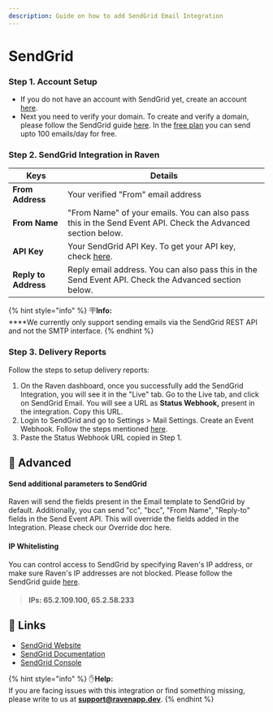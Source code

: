 ```yaml
---
description: Guide on how to add SendGrid Email Integration
---
```


# SendGrid

### Step 1. Account Setup

* If you do not have an account with SendGrid yet, create an account [here](https://signup.sendgrid.com).
* Next you need to verify your domain. To create and verify a domain, please follow the SendGrid guide [here](https://docs.sendgrid.com/ui/account-and-settings/how-to-set-up-domain-authentication). In the [free plan](https://sendgrid.com/free/) you can send upto 100 emails/day for free.



### Step 2. SendGrid Integration in Raven

| Keys                 | Details                                                                                                               |
| -------------------- | --------------------------------------------------------------------------------------------------------------------- |
| **From Address**     | Your verified "From" email address                                                                                    |
| **From Name**        | "From Name" of your emails. You can also pass this in the Send Event API. Check the Advanced section below.           |
| **API Key**          | Your SendGrid API Key. To get your API key, check [here](https://docs.sendgrid.com/ui/account-and-settings/api-keys). |
| **Reply to Address** | Reply email address. You can also pass this in the Send Event API. Check the Advanced section below.                  |

{% hint style="info" %}
🪧**Info:**\
****We currently only support sending emails via the SendGrid REST API and not the SMTP interface.
{% endhint %}



### Step 3. Delivery Reports

Follow the steps to setup delivery reports:

1. On the Raven dashboard, once you successfully add the SendGrid Integration, you will see it in the "Live" tab. Go to the Live tab, and click on SendGrid Email. You will see a URL as **Status Webhook,** present in the integration. Copy this URL.
2. Login to SendGrid and go to Settings > Mail Settings. Create an Event Webhook. Follow the steps mentioned [here](https://docs.sendgrid.com/for-developers/tracking-events/getting-started-event-webhook).
3. Paste the Status Webhook URL copied in Step 1.

## 💫 Advanced

#### Send additional parameters to SendGrid

Raven will send the fields present in the Email template to SendGrid by default. Additionally, you can send "cc", "bcc", "From Name", "Reply-to" fields in the Send Event API. This will override the fields added in the Integration. Please check our Override doc here.&#x20;

#### IP Whitelisting

You can control access to SendGrid by specifying Raven's IP address, or make sure Raven's IP addresses are not blocked. Please follow the SendGrid guide [here](https://docs.sendgrid.com/ui/account-and-settings/ip-access-management).

> #### IPs: 65.2.109.100, 65.2.58.233

## 🔗 Links

* [SendGrid Website](https://sendgrid.com)​
* [SendGrid Documentation](https://docs.sendgrid.com/for-developers)​
* [SendGrid Console](https://app.sendgrid.com)

{% hint style="info" %}
✋**Help:** \
If you are facing issues with this integration or find something missing, please write to us at **support@ravenapp.dev**.
{% endhint %}
